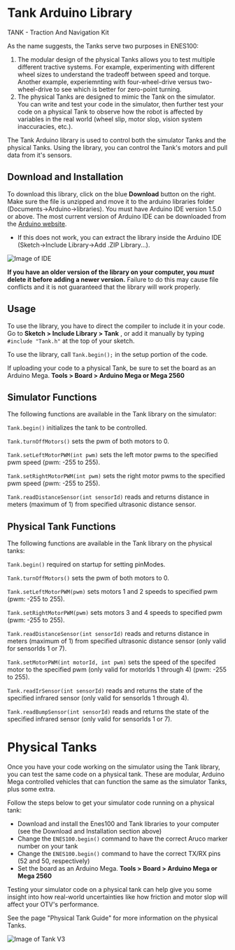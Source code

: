# Tank Arduino Library

TANK - Traction And Navigation Kit

As the name suggests, the Tanks serve two purposes in ENES100:
1) The modular design of the physical Tanks allows you to test multiple different tractive systems. For example, experimenting with different wheel sizes to understand the tradeoff between speed and torque. Another example, experiemnting with four-wheel-drive versus two-wheel-drive to see which is better for zero-point turning.
2) The physical Tanks are designed to mimic the Tank on the simulator. You can write and test your code in the simulator, then further test your code on a physical Tank to observe how the robot is affected by variables in the real world (wheel slip, motor slop, vision system inaccuracies, etc.).

The Tank Arduino library is used to control both the simulator Tanks and the physical Tanks. Using the library, you can control the Tank's motors and pull data from it's sensors. 

## Download and Installation

To download this library, click on the blue **Download** button on the right. Make sure the file is unzipped and move it to the arduino libraries folder (Documents->Arduino->libraries). You must have Arduino IDE version 1.5.0 or above. The most current version of Arduino IDE can be downloaded from the [Arduino website](https://www.arduino.cc/en/Main/Software).

* If this does not work, you can extract the library inside the Arduino IDE (Sketch->Include Library->Add .ZIP Library...).

![Image of IDE](https://github.com/umdenes100/TankArduinoLibrary/blob/master/img/Arduino_Library_Setup.png)

**If you have an older version of the library on your computer, you _must_ delete it before adding a newer version.** Failure to do this may cause file conflicts and it is not guaranteed that the library will work properly.

## Usage

To use the library, you have to direct the compiler to include it in your code. Go to **Sketch > Include Library > Tank** , or add it manually by typing `#include "Tank.h"` at the top of your sketch.

To use the library, call `Tank.begin();` in the setup portion of the code.

If uploading your code to a physical Tank, be sure to set the board as an Arduino Mega. **Tools > Board > Arduino Mega or Mega 2560**

## Simulator Functions

The following functions are available in the Tank library on the simulator:

`Tank.begin()`
initializes the tank to be controlled.

`Tank.turnOffMotors()`
sets the pwm of both motors to 0.

`Tank.setLeftMotorPWM(int pwm)`
sets the left motor pwms to the specified pwm speed (pwm: -255 to 255).

`Tank.setRightMotorPWM(int pwm)`
sets the right motor pwms to the specified pwm speed (pwm: -255 to 255).

`Tank.readDistanceSensor(int sensorId)`
reads and returns distance in meters (maximum of 1) from specified ultrasonic distance sensor.

## Physical Tank Functions

The following functions are available in the Tank library on the physical tanks:

`Tank.begin()`
required on startup for setting pinModes.

`Tank.turnOffMotors()`
sets the pwm of both motors to 0.

`Tank.setLeftMotorPWM(pwm)`
sets motors 1 and 2 speeds to specified pwm (pwm: -255 to 255).

`Tank.setRightMotorPWM(pwm)`
sets motors 3 and 4 speeds to specified pwm (pwm: -255 to 255).

`Tank.readDistanceSensor(int sensorId)`
reads and returns distance in meters (maximum of 1) from specified ultrasonic distance sensor (only valid for sensorIds 1 or 7).

`Tank.setMotorPWM(int motorId, int pwm)`
sets the speed of the specifed motor to the specified pwm (only valid for motorIds 1 through 4) (pwm: -255 to 255).

`Tank.readIrSensor(int sensorId)`
reads and returns the state of the specified infrared sensor (only valid for sensorIds 1 through 4).

`Tank.readBumpSensor(int sensorId)`
reads and returns the state of the specified infrared sensor (only valid for sensorIds 1 or 7).

# Physical Tanks

Once you have your code working on the simulator using the Tank library, you can test the same code on a physical tank. These are modular, Arduino Mega controlled vehicles that can function the same as the simulator Tanks, plus some extra.

Follow the steps below to get your simulator code running on a physical tank:
- Download and install the Enes100 and Tank libraries to your computer (see the Download and Installation section above)
- Change the `ENES100.begin()` command to have the correct Aruco marker number on your tank
- Change the `ENES100.begin()` command to have the correct TX/RX pins (52 and 50, respectively)
- Set the board as an Arduino Mega. **Tools > Board > Arduino Mega or Mega 2560**

Testing your simulator code on a physical tank can help give you some insight into how real-world uncertainties like how friction and motor slop will affect your OTV's performance.

See the page "Physical Tank Guide" for more information on the physical Tanks.

![Image of Tank V3](https://github.com/umdenes100/TankArduinoLibrary/blob/master/img/tankV3.jpeg)
